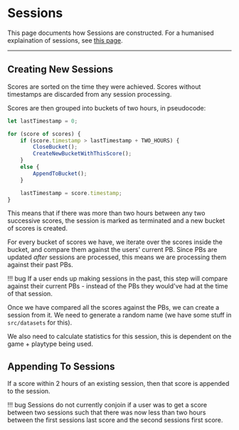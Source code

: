# Sessions

This page documents how Sessions are constructed.
For a humanised explaination of sessions, see
[this page](../../wiki/features.md#sessions).

*****

## Creating New Sessions

Scores are sorted on the time they were achieved. Scores
without timestamps are discarded from any session processing.

Scores are then grouped into buckets of two hours, in pseudocode:

```ts
let lastTimestamp = 0;

for (score of scores) {
	if (score.timestamp > lastTimestamp + TWO_HOURS) {
		CloseBucket();
		CreateNewBucketWithThisScore();
	}
	else {
		AppendToBucket();
	}

	lastTimestamp = score.timestamp;
}
```

This means that if there was more than two hours between
any two successive scores, the session is marked as terminated
and a new bucket of scores is created.

For every bucket of scores we have, we iterate over the
scores inside the bucket, and compare them against the
users' current PB. Since PBs are updated *after* sessions
are processed, this means we are processing them against
their past PBs.

!!! bug
	If a user ends up making sessions in the past,
	this step will compare against their current PBs -
	instead of the PBs they would've had at the time
	of that session.

Once we have compared all the scores against the PBs, we
can create a session from it. We need to generate a random
name (we have some stuff in `src/datasets` for this).

We also need to calculate statistics for this session,
this is dependent on the game + playtype being used.

## Appending To Sessions

If a score within 2 hours of an existing session,
then that score is appended to the session.

!!! bug
	Sessions do not currently conjoin if a user was to
	get a score between two sessions such that
	there was now less than two hours between the first
	sessions last score and the second sessions first score.
